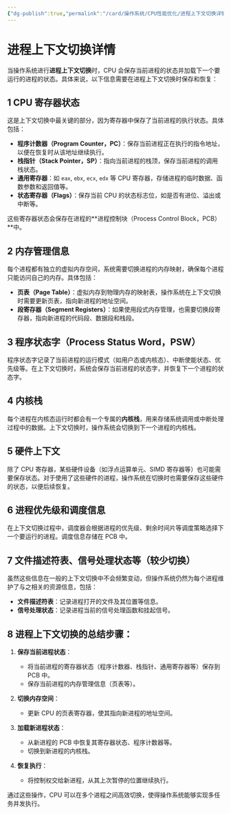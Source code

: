 ```yaml
---
{"dg-publish":true,"permalink":"/card/操作系统/CPU性能优化/进程上下文切换详情/","noteIcon":"2","created":"2024-09-13T21:52:43+08:00","updated":"2024-09-20T21:17:13+08:00"}
---
```



# 进程上下文切换详情

当操作系统进行**进程上下文切换**时，CPU 会保存当前进程的状态并加载下一个要运行的进程的状态。具体来说，以下信息需要在进程上下文切换时保存和恢复：

## 1 **CPU 寄存器状态**

这是上下文切换中最关键的部分，因为寄存器中保存了当前进程的执行状态。具体包括：
- **程序计数器（Program Counter，PC）**：保存当前进程正在执行的指令地址，以便在恢复时从该地址继续执行。
- **栈指针（Stack Pointer，SP）**：指向当前进程的栈顶，保存当前进程的调用栈状态。
- **通用寄存器**：如 `eax`, `ebx`, `ecx`, `edx` 等 CPU 寄存器，存储进程的临时数据、函数参数和返回值等。
- **状态寄存器（Flags）**：保存当前 CPU 的状态标志位，如是否有进位、溢出或中断等。

这些寄存器状态会保存在进程的**进程控制块（Process Control Block，PCB）**中。

## 2 **内存管理信息**

每个进程都有独立的虚拟内存空间，系统需要切换进程的内存映射，确保每个进程只能访问自己的内存。具体包括：
- **页表（Page Table）**：虚拟内存到物理内存的映射表，操作系统在上下文切换时需要更新页表，指向新进程的地址空间。
- **段寄存器（Segment Registers）**：如果使用段式内存管理，也需要切换段寄存器，指向新进程的代码段、数据段和栈段。

## 3 **程序状态字（Process Status Word，PSW）**

程序状态字记录了当前进程的运行模式（如用户态或内核态）、中断使能状态、优先级等。在上下文切换时，系统会保存当前进程的状态字，并恢复下一个进程的状态字。

## 4 **内核栈**

每个进程在内核态运行时都会有一个专属的**内核栈**，用来存储系统调用或中断处理过程中的数据。上下文切换时，操作系统会切换到下一个进程的内核栈。

## 5 **硬件上下文**

除了 CPU 寄存器，某些硬件设备（如浮点运算单元、SIMD 寄存器等）也可能需要保存状态。对于使用了这些硬件的进程，操作系统在切换时也需要保存这些硬件的状态，以便后续恢复。

## 6 **进程优先级和调度信息**

在上下文切换过程中，调度器会根据进程的优先级、剩余时间片等调度策略选择下一个要运行的进程。调度信息存储在 PCB 中。

## 7 **文件描述符表、信号处理状态等（较少切换）**

虽然这些信息在一般的上下文切换中不会频繁变动，但操作系统仍然为每个进程维护了与之相关的资源信息，包括：
- **文件描述符表**：记录进程打开的文件及其位置等信息。
- **信号处理状态**：记录进程当前的信号处理函数和挂起信号。

## 8 进程上下文切换的总结步骤：

1. **保存当前进程状态**：
   - 将当前进程的寄存器状态（程序计数器、栈指针、通用寄存器等）保存到 PCB 中。
   - 保存当前进程的内存管理信息（页表等）。
   
2. **切换内存空间**：
   - 更新 CPU 的页表寄存器，使其指向新进程的地址空间。

3. **加载新进程状态**：
   - 从新进程的 PCB 中恢复其寄存器状态、程序计数器等。
   - 切换到新进程的内核栈。

4. **恢复执行**：
   - 将控制权交给新进程，从其上次暂停的位置继续执行。

通过这些操作，CPU 可以在多个进程之间高效切换，使得操作系统能够实现多任务并发执行。
